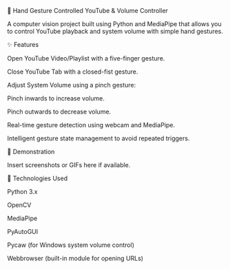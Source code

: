 🎥 Hand Gesture Controlled YouTube & Volume Controller

A computer vision project built using Python and MediaPipe that allows you to control YouTube playback and system volume with simple hand gestures.

✨ Features

Open YouTube Video/Playlist with a five-finger gesture.

Close YouTube Tab with a closed-fist gesture.

Adjust System Volume using a pinch gesture:

Pinch inwards to increase volume.

Pinch outwards to decrease volume.

Real-time gesture detection using webcam and MediaPipe.

Intelligent gesture state management to avoid repeated triggers.

📸 Demonstration

Insert screenshots or GIFs here if available.

🚀 Technologies Used

Python 3.x

OpenCV

MediaPipe

PyAutoGUI

Pycaw (for Windows system volume control)

Webbrowser (built-in module for opening URLs)
